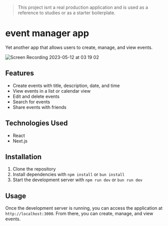 > This project isnt a real production application and is used as a reference to studies or as a starter boilerplate.

# event manager app

Yet another app that allows users to create, manage, and view events.

![Screen Recording 2023-05-12 at 03 19 02](https://github.com/falcucci/event-manager-app/assets/33763843/df8cb4f2-07c6-40a4-a049-87859ca1e4de)

## Features

 - Create events with title, description, date, and time
 - View events in a list or calendar view
 - Edit and delete events
 - Search for events
 - Share events with friends

## Technologies Used

 - React
 - Next.js

## Installation

1. Clone the repository
2. Install dependencies with `npm install` or `bun install`
3. Start the development server with `npm run dev` or `bun run dev`

## Usage

Once the development server is running, you can access the application at `http://localhost:3000`. From there, you can create, manage, and view events.
